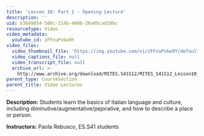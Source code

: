 ```yaml
---
title: 'Lesson 10: Part 1 - Opening Lecture'
description: ''
uid: b3649654-588c-114b-4686-26a0bcad20bc
resourcetype: Video
video_metadata:
  youtube_id: zFFnuPvbw9Y
video_files:
  video_thumbnail_file: 'https://img.youtube.com/vi/zFFnuPvbw9Y/default.jpg'
  video_captions_file: null
  video_transcript_file: null
  archive_url: >-
    http://www.archive.org/download/MITES.S41S12/MITES_S41S12_Lesson10_Part1_300k.mp4
parent_type: CourseSection
parent_title: Video Lectures
---
```


**Description:** Students learn the basics of Italian language and culture, including diminutive/augmentative/pejorative, and how to describe a place or person.

**Instructors:** Paola Rebusco, ES.S41 students